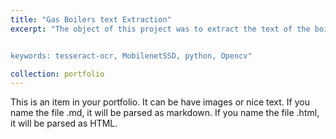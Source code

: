 ```yaml
---
title: "Gas Boilers text Extraction"
excerpt: "The object of this project was to extract the text of the boiler plates and detect the gas pipes for safety purposes. For text extraction I used tesseract-ocr and MobilenetSSD for pipe detection.


keywords: tesseract-ocr, MobilenetSSD, python, Opencv"

collection: portfolio
---
```


This is an item in your portfolio. It can be have images or nice text. If you name the file .md, it will be parsed as markdown. If you name the file .html, it will be parsed as HTML.
